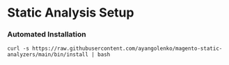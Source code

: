 # Static Analysis Setup

### Automated Installation
```
curl -s https://raw.githubusercontent.com/ayangolenko/magento-static-analyzers/main/bin/install | bash
```
